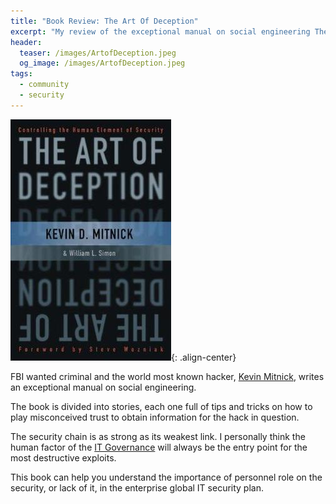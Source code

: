 ```yaml
---
title: "Book Review: The Art Of Deception"
excerpt: "My review of the exceptional manual on social engineering The Art of Deception, written by Kevin Mitnick."
header:
  teaser: /images/ArtofDeception.jpeg
  og_image: /images/ArtofDeception.jpeg
tags:
  - community
  - security
---
```


![art_of_deception](/images/ArtofDeception.jpeg){: .align-center}

FBI wanted criminal and the world most known hacker, [Kevin Mitnick](http://en.wikipedia.org/wiki/Kevin_Mitnick), writes an exceptional manual on social engineering.

The book is divided into stories, each one full of tips and tricks on how to play misconceived trust to obtain information for the hack in question.

The security chain is as strong as its weakest link. I personally think the human factor of the [IT Governance](http://en.wikipedia.org/wiki/Information_technology_governance) will always be the entry point for the most destructive exploits.

This book can help you understand the importance of personnel role on the security, or lack of it, in the enterprise global IT security plan.
